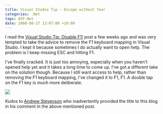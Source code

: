```yaml
---
title: Visual Studio Tip - Escape without fear
categories: .Net
tags: ASP.Net
date: 2008-08-27 13:07:00 +10:00
---
```


 I read the [Visual Studio Tip: Disable F1!][0] post a few weeks ago and was very tempted to take the advice to remove the F1 keyboard mapping in Visual Studio. I kept it because sometimes I do actually want to open help. The problem is I keep missing ESC and hitting F1. 

 I've finally cracked. It is just too annoying, especially when you haven't opened help yet and it takes a long time to come up. I've got a different take on the solution though. Because I still want access to help, rather than removing the F1 keyboard mapping, I've changed it to F1, F1. A double tap on the F1 key is much more deliberate. 

![][1]

 Kudos to [Andrew Stevenson][2] who inadvertently provided the title to this blog in his comment in the above mentioned post. 

[0]: http://weblogs.asp.net/infinitiesloop/archive/2008/07/18/visual-studio-tip-disable-f1.aspx
[1]: /files/2008/9/EscapeWithoutFear.jpg
[2]: http://weblogs.asp.net/andrewseven
